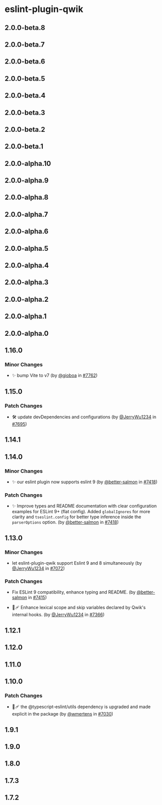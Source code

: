 # eslint-plugin-qwik

## 2.0.0-beta.8

## 2.0.0-beta.7

## 2.0.0-beta.6

## 2.0.0-beta.5

## 2.0.0-beta.4

## 2.0.0-beta.3

## 2.0.0-beta.2

## 2.0.0-beta.1

## 2.0.0-alpha.10

## 2.0.0-alpha.9

## 2.0.0-alpha.8

## 2.0.0-alpha.7

## 2.0.0-alpha.6

## 2.0.0-alpha.5

## 2.0.0-alpha.4

## 2.0.0-alpha.3

## 2.0.0-alpha.2

## 2.0.0-alpha.1

## 2.0.0-alpha.0

## 1.16.0

### Minor Changes

- ✨ bump Vite to v7 (by [@gioboa](https://github.com/gioboa) in [#7762](https://github.com/QwikDev/qwik/pull/7762))

## 1.15.0

### Patch Changes

- 🛠 update devDependencies and configurations (by [@JerryWu1234](https://github.com/JerryWu1234) in [#7695](https://github.com/QwikDev/qwik/pull/7695))

## 1.14.1

## 1.14.0

### Minor Changes

- ✨ our eslint plugin now supports eslint 9 (by [@better-salmon](https://github.com/better-salmon) in [#7418](https://github.com/QwikDev/qwik/pull/7418))

### Patch Changes

- ✨ Improve types and README documentation with clear configuration examples for ESLint 9+ (flat config). Added `globalIgnores` for more clarity and `tseslint.config` for better type inference inside the `parserOptions` option. (by [@better-salmon](https://github.com/better-salmon) in [#7418](https://github.com/QwikDev/qwik/pull/7418))

## 1.13.0

### Minor Changes

- let eslint-plugin-qwik support Eslint 9 and 8 simultaneously (by [@JerryWu1234](https://github.com/JerryWu1234) in [#7072](https://github.com/QwikDev/qwik/pull/7072))

### Patch Changes

- Fix ESLint 9 compatibility, enhance typing and README. (by [@better-salmon](https://github.com/better-salmon) in [#7415](https://github.com/QwikDev/qwik/pull/7415))

- 🐞🩹 Enhance lexical scope and skip variables declared by Qwik's internal hooks. (by [@JerryWu1234](https://github.com/JerryWu1234) in [#7366](https://github.com/QwikDev/qwik/pull/7366))

## 1.12.1

## 1.12.0

## 1.11.0

## 1.10.0

### Patch Changes

- 🐞🩹 the @typescript-eslint/utils dependency is upgraded and made explicit in the package (by [@wmertens](https://github.com/wmertens) in [#7030](https://github.com/QwikDev/qwik/pull/7030))

## 1.9.1

## 1.9.0

## 1.8.0

## 1.7.3

## 1.7.2
